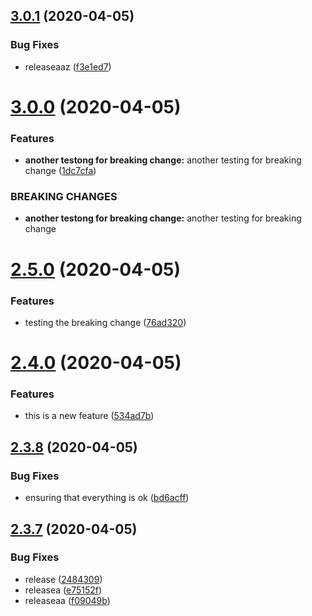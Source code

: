 ## [3.0.1](https://github.com/mohamedalaa33/nodejs-hello-world/compare/v3.0.0...v3.0.1) (2020-04-05)


### Bug Fixes

* releaseaaz ([f3e1ed7](https://github.com/mohamedalaa33/nodejs-hello-world/commit/f3e1ed799ee6a43d64d047ef831100df871d3921))

# [3.0.0](https://github.com/mohamedalaa33/nodejs-hello-world/compare/v2.5.0...v3.0.0) (2020-04-05)


### Features

* **another testong for breaking change:** another testing for breaking change ([1dc7cfa](https://github.com/mohamedalaa33/nodejs-hello-world/commit/1dc7cfa71e78503ce2ba7fa19b366a9e008d94bc))


### BREAKING CHANGES

* **another testong for breaking change:** another testing for breaking change

# [2.5.0](https://github.com/mohamedalaa33/nodejs-hello-world/compare/v2.4.0...v2.5.0) (2020-04-05)


### Features

* testing the breaking change ([76ad320](https://github.com/mohamedalaa33/nodejs-hello-world/commit/76ad3200ad7e2767626278234cc01413f6a6718f))

# [2.4.0](https://github.com/mohamedalaa33/nodejs-hello-world/compare/v2.3.8...v2.4.0) (2020-04-05)


### Features

* this is a new feature ([534ad7b](https://github.com/mohamedalaa33/nodejs-hello-world/commit/534ad7b9fe99774755f79b5e34f1111cc2ebc4d2))

## [2.3.8](https://github.com/mohamedalaa33/nodejs-hello-world/compare/v2.3.7...v2.3.8) (2020-04-05)


### Bug Fixes

* ensuring that everything is ok ([bd6acff](https://github.com/mohamedalaa33/nodejs-hello-world/commit/bd6acffb3e77333b23b8c5f8d8a1c389ca80713f))

## [2.3.7](https://github.com/mohamedalaa33/nodejs-hello-world/compare/v2.3.6...v2.3.7) (2020-04-05)


### Bug Fixes

* release ([2484309](https://github.com/mohamedalaa33/nodejs-hello-world/commit/2484309d44edcb5092753428172cf2f540d63c28))
* releasea ([e75152f](https://github.com/mohamedalaa33/nodejs-hello-world/commit/e75152f33613d136f3f17ff577d92ec8438e7daf))
* releaseaa ([f09049b](https://github.com/mohamedalaa33/nodejs-hello-world/commit/f09049b0597790f1544bbc763b652bb00cbe14c0))

